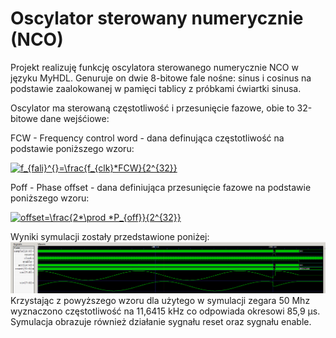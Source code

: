 # Oscylator sterowany numerycznie (NCO)
Projekt realizuję funkcję oscylatora sterowanego numerycznie NCO w języku MyHDL. 
Genuruje on dwie 8-bitowe fale nośne: sinus i cosinus na podstawie zaalokowanej w pamięci tablicy z próbkami ćwiartki sinusa.

Oscylator ma sterowaną częstotliwość i przesunięcie fazowe, obie to 32-bitowe dane wejśćiowe:

FCW - Frequency control word - dana definująca częstotliwość na podstawie poniższego wzoru:

<a href="https://www.codecogs.com/eqnedit.php?latex=f_{fali}^{}=\frac{f_{clk}*FCW}{2^{32}}" target="_blank"><img src="https://latex.codecogs.com/gif.latex?f_{fali}^{}=\frac{f_{clk}*FCW}{2^{32}}" title="f_{fali}^{}=\frac{f_{clk}*FCW}{2^{32}}" /></a>

Poff - Phase offset - dana definiująca przesunięcie fazowe na podstawie poniższego wzoru:

<a href="https://www.codecogs.com/eqnedit.php?latex=offset=\frac{2*\prod&space;*P_{off}}{2^{32}}" target="_blank"><img src="https://latex.codecogs.com/gif.latex?offset=\frac{2*\prod&space;*P_{off}}{2^{32}}" title="offset=\frac{2*\prod *P_{off}}{2^{32}}" /></a>

Wyniki symulacji zostały przedstawione poniżej:
![Symulacje](https://github.com/krzysjed/Laboratorium_ESL/blob/1a6936134bfd94e12c710d32c6bc9571c6b512f5/Project_ESL_NCO/Przyklad%20Sin_Cos.png)
Krzystając z powyższego wzoru dla użytego w symulacji zegara 50 Mhz wyznaczono częstotliwość na 11,6415 kHz co odpowiada okresowi 85,9	μs. 
Symulacja obrazuje również działanie sygnału reset oraz sygnału enable.


